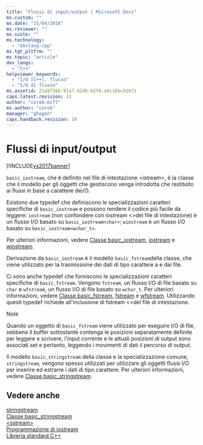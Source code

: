 ```yaml
---
title: "Flussi di input/output | Microsoft Docs"
ms.custom: ""
ms.date: "11/04/2016"
ms.reviewer: ""
ms.suite: ""
ms.technology: 
  - "devlang-cpp"
ms.tgt_pltfrm: ""
ms.topic: "article"
dev_langs: 
  - "C++"
helpviewer_keywords: 
  - "I/O [C++], flusso"
  - "I/O di flusso"
ms.assetid: 21a97566-91a7-42d6-b2f8-a4c16bc926f1
caps.latest.revision: 11
author: "corob-msft"
ms.author: "corob"
manager: "ghogen"
caps.handback.revision: 10
---
```

# Flussi di input/output
[!INCLUDE[vs2017banner](../assembler/inline/includes/vs2017banner.md)]

`basic_iostream`, che è definito nel file di intestazione \<istream\>, è la classe che il modello per gli oggetti che gestiscono venga introdotta che restituito ai flussi in base a carattere dei\/O.  
  
 Esistono due typedef che definiscono le specializzazioni caratteri specifiche di `basic_iostream` e possono rendere il codice più facile da leggere: `iostream` \(non confondere con iostream \<\>del file di intestazione\) è un flusso I\/O basato su `basic_iostream<char>`; `wiostream` è un flusso I\/O basato su `basic_iostream<wchar_t>`.  
  
 Per ulteriori informazioni, vedere [Classe basic\_iostream](../standard-library/basic-iostream-class.md), [iostream](../Topic/iostream.md) e [wiostream](../Topic/wiostream.md).  
  
 Derivazione da `basic_iostream` è il modello `basic_fstream`della classe, che viene utilizzato per la trasmissione dei dati di tipo carattere a e dai file.  
  
 Ci sono anche typedef che forniscono le specializzazioni caratteri specifiche di `basic_fstream`.  Vengono `fstream`, un flusso I\/O di file basato su `char` e `wfstream`, un flusso I\/O di file basato su `wchar_t`.  Per ulteriori informazioni, vedere [Classe basic\_fstream](../standard-library/basic-fstream-class.md), [fstream](../Topic/fstream.md) e [wfstream](../Topic/wfstream.md).  Utilizzando questi typedef richiede all'inclusione di fstream \<\>del file di intestazione.  
  
> [!NOTE]
>  Quando un oggetto di `basic_fstream` viene utilizzato per eseguire I\/O di file, sebbene il buffer sottostante contenga le posizioni separatamente definite per leggere e scrivere, l'input corrente e le attuali posizioni di output sono associati set e pertanto, leggendo i movimenti di dati il percorso di output.  
  
 Il modello `basic_stringstream` della classe e la specializzazione comune, `stringstream`, vengono spesso utilizzati per utilizzare gli oggetti flussi I\/O per inserire ed estrarre i dati di tipo carattere.  Per ulteriori informazioni, vedere [Classe basic\_stringstream](../standard-library/basic-stringstream-class.md).  
  
## Vedere anche  
 [stringstream](../Topic/stringstream.md)   
 [Classe basic\_stringstream](../standard-library/basic-stringstream-class.md)   
 [\<sstream\>](../standard-library/sstream.md)   
 [Programmazione di iostream](../standard-library/iostream-programming.md)   
 [Libreria standard C\+\+](../standard-library/cpp-standard-library-reference.md)